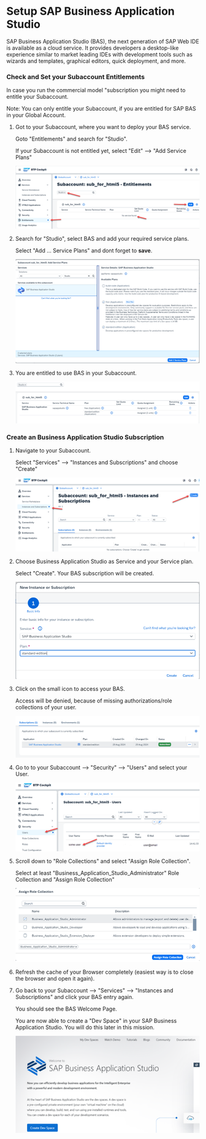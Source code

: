 # Setup SAP Business Application Studio

SAP Business Application Studio (BAS), the next generation of SAP Web IDE is available as a cloud service. It provides developers a desktop-like experience similar to market leading IDEs with development tools such as wizards and templates, graphical editors, quick deployment, and more.



### Check and Set your Subaccount Entitlements

In case you run the commercial model "subscription you might need to entitle your Subaccount.

Note: You can only entitle your Subaccount, if you are entitled for SAP BAS in your Global Account.

1. Got to your Subaccount, where you want to deploy your BAS service.

    Goto "Entitlements" and search for "Studio".

    If your Subaccount is not entitled yet, select "Edit" --> "Add Service Plans"

    ![](images/2_ea_bas_01_new.png)

2. Search for "Studio", select BAS and add your required service plans.

    Select "Add ... Service Plans" and dont forget to **save**.

    ![](images/2_ea_bas_02_new.png)

3. You are entitled to use BAS in your Subaccount.

    ![](images/2_ea_bas_03_new.png)


### Create an Business Application Studio Subscription

1. Navigate to your Subaccount.

    Select "Services" --> "Instances and Subscriptions" and choose "Create"

    ![](images/2_ea_bas_04_create.png)

2. Choose Business Application Studio as Service and your Service plan. 

    Select "Create". Your BAS subscription will be created.

    ![](images/2_ea_bas_05_create.png)

3. Click on the small icon to access your BAS.

    Access will be denied, because of missing authorizations/role collections of your user.

    ![](images/2_ea_bas_06_access.png)

4. Go to to your Subaccount --> "Security" --> "Users" and select your User.

    ![](images/2_ea_bas_07_role.png)

5. Scroll down to "Role Collections" and select "Assign Role Collection".

    Select at least "Business_Application_Studio_Administrator" Role Collection and "Assign Role Collection"

    ![](images/2_ea_bas_08_role.png)

6. Refresh the cache of your Browser completely (easiest way is to close the browser and open it again).

7. Go back to your Subaccount --> "Services" --> "Instances and Subscriptions" and click your BAS entry again.

   You should see the BAS Welcome Page.

   You are now able to create a "Dev Space" in your SAP Business Application Studio. You will do this later in this mission.

   ![](images/2_ea_bas_09_home.png)

